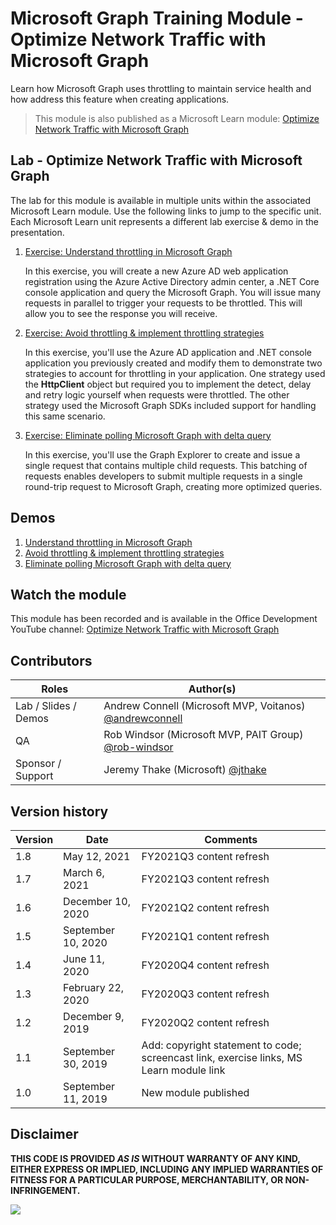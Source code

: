 # Microsoft Graph Training Module - Optimize Network Traffic with Microsoft Graph

Learn how Microsoft Graph uses throttling to maintain service health and how address this feature when creating applications.

> This module is also published as a Microsoft Learn module: [Optimize Network Traffic with Microsoft Graph](https://docs.microsoft.com/learn/modules/optimize-network-traffic/)

## Lab - Optimize Network Traffic with Microsoft Graph

The lab for this module is available in multiple units within the associated Microsoft Learn module. Use the following links to jump to the specific unit. Each Microsoft Learn unit represents a different lab exercise & demo in the presentation.

1. [Exercise: Understand throttling in Microsoft Graph](https://docs.microsoft.com/learn/modules/optimize-network-traffic/3-exercise-understand-throttling-microsoft-graph)

   In this exercise, you will create a new Azure AD web application registration using the Azure Active Directory admin center, a .NET Core console application and query the Microsoft Graph. You will issue many requests in parallel to trigger your requests to be throttled. This will allow you to see the response you will receive.

1. [Exercise: Avoid throttling & implement throttling strategies](https://docs.microsoft.com/learn/modules/optimize-network-traffic/5-exercise-avoid-throttling-implement-throttling-strategies)

   In this exercise, you'll use the Azure AD application and .NET console application you previously created and modify them to demonstrate two strategies to account for throttling in your application. One strategy used the **HttpClient** object but required you to implement the detect, delay and retry logic yourself when requests were throttled. The other strategy used the Microsoft Graph SDKs included support for handling this same scenario.

1. [Exercise: Eliminate polling Microsoft Graph with delta query](https://docs.microsoft.com/learn/modules/optimize-network-traffic/7-exercise-eliminate-polling-microsoft-graph-delta-query)

   In this exercise, you'll use the Graph Explorer to create and issue a single request that contains multiple child requests. This batching of requests enables developers to submit multiple requests in a single round-trip request to Microsoft Graph, creating more optimized queries.

## Demos

1. [Understand throttling in Microsoft Graph](./demos/01-understand-throttling)
1. [Avoid throttling & implement throttling strategies](./demos/02-avoid-throttline-implement-strategies)
1. [Eliminate polling Microsoft Graph with delta query](./demos/03-eliminate-polling)

## Watch the module

This module has been recorded and is available in the Office Development YouTube channel: [Optimize Network Traffic with Microsoft Graph](https://youtu.be/cVIGICXp9Ws)

## Contributors

| Roles                | Author(s)                                                                             |
| -------------------- | ------------------------------------------------------------------------------------- |
| Lab / Slides / Demos | Andrew Connell (Microsoft MVP, Voitanos) [@andrewconnell](//github.com/andrewconnell) |
| QA                   | Rob Windsor (Microsoft MVP, PAIT Group) [@rob-windsor](//github.com/rob-windsor)      |
| Sponsor / Support    | Jeremy Thake (Microsoft) [@jthake](//github.com/jthake)                               |

## Version history

| Version | Date               | Comments                                                                                |
| ------- | ------------------ | --------------------------------------------------------------------------------------- |
| 1.8     | May 12, 2021       | FY2021Q3 content refresh                                                                |
| 1.7     | March 6, 2021      | FY2021Q3 content refresh                                                                |
| 1.6     | December 10, 2020  | FY2021Q2 content refresh                                                                |
| 1.5     | September 10, 2020 | FY2021Q1 content refresh                                                                |
| 1.4     | June 11, 2020      | FY2020Q4 content refresh                                                                |
| 1.3     | February 22, 2020  | FY2020Q3 content refresh                                                                |
| 1.2     | December 9, 2019   | FY2020Q2 content refresh                                                                |
| 1.1     | September 30, 2019 | Add: copyright statement to code; screencast link, exercise links, MS Learn module link |
| 1.0     | September 11, 2019 | New module published                                                                    |

## Disclaimer

**THIS CODE IS PROVIDED _AS IS_ WITHOUT WARRANTY OF ANY KIND, EITHER EXPRESS OR IMPLIED, INCLUDING ANY IMPLIED WARRANTIES OF FITNESS FOR A PARTICULAR PURPOSE, MERCHANTABILITY, OR NON-INFRINGEMENT.**

<img src="https://telemetry.sharepointpnp.com/msgraph-training-optimize-network-traffic" />
